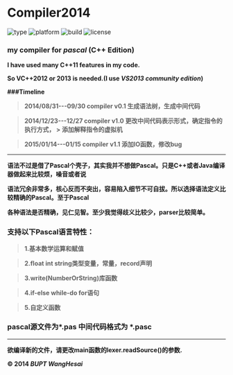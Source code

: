 Compiler2014
=============

![type](https://img.shields.io/badge/type-library-pink.svg)
![platform](https://img.shields.io/badge/platform-windows-brightgreen.svg)
![build](https://img.shields.io/wercker/ci/wercker/docs.svg)
![license](https://img.shields.io/aur/license/yaourt.svg)

### my compiler for *pascal* (C++ Edition)

<b>I have used many C++11 features in my code.<b/>

So VC++2012 or 2013 is needed.(I use *VS2013 community edition*)

###Timeline

> 2014/08/31---09/30   compiler v0.1 生成语法树，生成中间代码

> 2014/12/23---12/27   compiler v1.0 更改中间代码表示形式，确定指令的执行方式，
                                   > 添加解释指令的虚拟机

> 2015/01/14---01/15   compiler v1.1 添加IO函数，修改bug

--------------------------------------------------------------------------

语法不过是借了Pascal个壳子，其实我并不想做Pascal。只是C++或者Java编译器做起来比较烦，噪音或者说

语法冗余非常多，核心反而不突出，容易陷入细节不可自拔。所以选择语法定义比较精确的Pascal。至于Pascal

各种语法是否精确，见仁见智。至少我觉得歧义比较少，parser比较简单。

### 支持以下Pascal语言特性：

> 1.基本数学运算和赋值

> 2.float int string类型变量，常量，record声明

> 3.write(NumberOrString)库函数

> 4.if-else while-do for语句

> 5.自定义函数

### pascal源文件为*.pas 中间代码格式为 *.pasc

--------------------------------------------------------------

欲编译新的文件，请更改main函数的lexer.readSource()的参数.

&copy; 2014 *BUPT*  *WangHesai*
